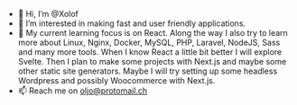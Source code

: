 - 👋 Hi, I’m @Xolof
- 👀 I’m interested in making fast and user friendly applications.
- 🌱 My current learning focus is on React. Along the way I also try to learn more about Linux, Nginx, Docker, MySQL, PHP, Laravel, NodeJS, Sass and many more tools. When I know React a little bit better I will explore Svelte. Then I plan to make some projects with Next.js and maybe some other static site generators. Maybe I will try setting up some headless Wordpress and possibly Woocommerce with Next.js.
- 📫 Reach me on oljo@protomail.ch

<!---
Xolof/Xolof is a ✨ special ✨ repository because its `README.md` (this file) appears on your GitHub profile.
You can click the Preview link to take a look at your changes.
--->
